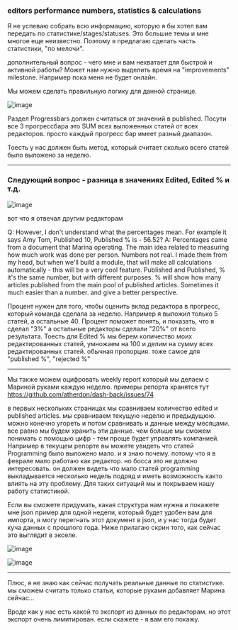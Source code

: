 ### editors performance numbers, statistics & calculations 

Я не успеваю собрать всю информацию, которую я бы хотел вам передать по статистике/stages/statuses.
Это большие темы и мне многое еще неизвестно.
Поэтому я предлагаю сделать часть статистики, "по мелочи". 

дополнительный вопрос - чего мне и вам нехватает для быстрой и активной работы? 
Может нам нужно выделить время на "improvements" milestone. Например пока меня не будет онлайн.

Мы можем сделать правильную логику для данной странице.

![image](https://user-images.githubusercontent.com/1469198/110033886-a4bb8b80-7d42-11eb-9f23-89929cddc41b.png)


Раздел Progressbars должен считаться от значений в published. Посути все 3 прогрессбара это SUM всех выложенных статей от всех редакторов.
просто каждый прогресс бар имеет разный диапазон.

Тоесть у нас должен быть метод, который считает сколько всего статей было выложено за неделю.

---

### Следующий вопрос - разница в значениях Edited, Edited % и т.д.

![image](https://user-images.githubusercontent.com/1469198/110035106-e8fb5b80-7d43-11eb-8256-e2fb62970775.png)

вот что я отвечал другим редакторам

Q: However, I don't understand what the percentages mean. For example it says Amy Tom, Published 10, Published % is - 56.52?
A:  Percentages came from a document that Marina operating. The main idea related to measuring how much work was done per person. Numbers not real. I made them from my head, but when we'll build a module, that will make all calculations automatically - this will be a very cool feature.  Published and Published, % it's the same number, but with different purposes. % will show how many articles published from the main pool of published articles. Sometimes it much easier than a number. and give a better perspective.


Процент нужен для того, чтобы оценить вклад редактора в прогресс, который команда сделала за неделю.
Например я выложил только 5 статей, а остальные 40. Процент поможет понять, и показать, что я сделал "3%" а остальные редакторы сделали "20%" от всего результата.
Тоесть для Edited % мы берем количество моих редактированных статей, умножаем на 100 и делим на сумму всех редактированных статей. обычная пропорция. тоже самое для "published %", "rejected %"  

---

Мы также можем оцифровать weekly report который мы делаем с Мариной руками каждую неделю.
примеры репорта хранятся тут https://github.com/atherdon/dash-back/issues/74

в первых нескольких страницах мы сравниваем количество edited и published articles. мы сравниваем текущую неделю и предыдущюю. можно конечно угореть и потом сравнивать и данные между месяцами. все равно мы будем хранить эти данные. чем больше мы сможем понимать с помощью цифр - тем проще будет управлять компанией.
Например в текущем репорте вы можете увидеть что статей Programming было выложено мало. и я знаю почему. потому что я в феврале мало работаю как редактор.
но босса это не должно интересовать. он должен видеть что мало статей programming выкладывается несколько недель подряд и иметь возможность както влиять на эту проблему.
Для таких ситуаций мы и покрываем нашу работу статистикой.

Если вы сможете придумать, какая структура нам нужна и покажете мне json пример для одной недели, который будет удобен вам для импорта, я могу перегнать этот документ в json, и у нас тогда будет куча данных с прошлого года. Ниже прилагаю скрин того, как сейчас это выглядит в экселе.


![image](https://user-images.githubusercontent.com/1469198/110037861-ab98cd00-7d47-11eb-9388-a63291fafc49.png)

![image](https://user-images.githubusercontent.com/1469198/110037933-c4a17e00-7d47-11eb-946c-625c00fc1c28.png)

------------

Плюс, я не знаю как сейчас получать реальные данные по статистике. мы сможем считать только статьи, которые руками добавляет Марина сейчас...

Вроде как у нас есть какой то экспорт из данных по редакторам. но этот экспорт очень лимитирован. если скажете - я вам его покажу.
